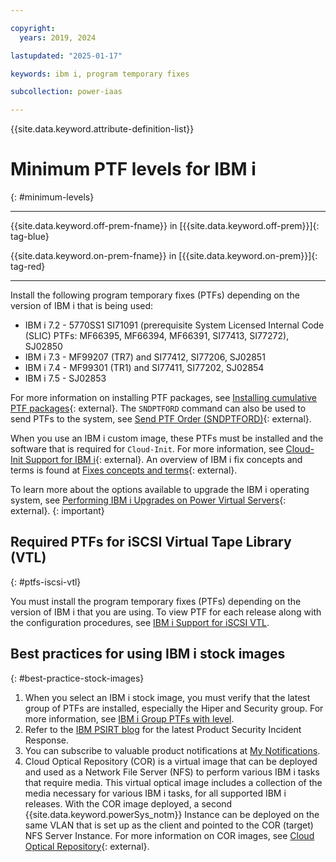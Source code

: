 ```yaml
---

copyright:
  years: 2019, 2024

lastupdated: "2025-01-17"

keywords: ibm i, program temporary fixes

subcollection: power-iaas

---
```

{{site.data.keyword.attribute-definition-list}}

# Minimum PTF levels for IBM i
{: #minimum-levels}

---



{{site.data.keyword.off-prem-fname}} in [{{site.data.keyword.off-prem}}]{: tag-blue}


{{site.data.keyword.on-prem-fname}} in [{{site.data.keyword.on-prem}}]{: tag-red}


---

Install the following program temporary fixes (PTFs) depending on the version of IBM i that is being used:





- IBM i 7.2 - 5770SS1 SI71091 (prerequisite System Licensed Internal Code (SLIC) PTFs: MF66395, MF66394, MF66391, SI77413, SI77272), SJ02850
- IBM i 7.3 - MF99207 (TR7) and SI77412, SI77206, SJ02851
- IBM i 7.4 - MF99301 (TR1) and SI77411, SI77202, SJ02854
- IBM i 7.5 - SJ02853




For more information on installing PTF packages, see [Installing cumulative PTF packages](https://www.ibm.com/docs/en/i/7.4?topic=scenario-installing-cumulative-ptf-packages){: external}. The `SNDPTFORD` command can also be used to send PTFs to the system, see [Send PTF Order (SNDPTFORD)](https://www.ibm.com/docs/en/i/7.4?topic=ssw_ibm_i_74/cl/sndptford.htm){: external}.

When you use an IBM i custom image, these PTFs must be installed and the software that is required for `Cloud-Init`. For more information, see [Cloud-Init Support for IBM i](https://www.ibm.com/support/pages/node/1166194){: external}.
An overview of IBM i fix concepts and terms is found at [Fixes concepts and terms](https://www.ibm.com/docs/en/i/7.4?topic=fixes-concepts-terms){: external}.

To learn more about the options available to upgrade the IBM i operating system, see [Performing IBM i Upgrades on Power Virtual Servers](https://www.ibm.com/support/pages/performing-ibm-i-upgrades-power-virtual-servers){: external}.
{: important}

## Required PTFs for iSCSI Virtual Tape Library (VTL)
{: #ptfs-iscsi-vtl}

You must install the program temporary fixes (PTFs) depending on the version of IBM i that you are using. To view PTF for each release along with the configuration procedures, see [IBM i Support for iSCSI VTL](https://www.ibm.com/support/pages/ibm-i-removable-media-support-iscsi-vtl).

## Best practices for using IBM i stock images
{: #best-practice-stock-images}

1.	When you select an IBM i stock image, you must verify that the latest group of PTFs are installed, especially the Hiper and Security group. For more information, see [IBM i Group PTFs with level](https://www.ibm.com/support/pages/ibm-i-group-ptfs-level).
2.	Refer to the [IBM PSIRT blog](https://www.ibm.com/blogs/psirt/) for the latest Product Security Incident Response.
3.	You can subscribe to valuable product notifications at [My Notifications](https://www.ibm.com/support/pages/node/253211).
4. Cloud Optical Repository (COR) is a virtual image that can be deployed and used as a Network File Server (NFS) to perform various IBM i tasks that require media. This virtual optical image includes a collection of the media necessary for various IBM i tasks, for all supported IBM i releases. With the COR image deployed, a second {{site.data.keyword.powerSys_notm}} Instance can be deployed on the same VLAN that is set up as the client and pointed to the COR (target) NFS Server Instance. For more information on COR images, see [Cloud Optical Repository](https://cloud.ibm.com/media/docs/downloads/power-iaas/Cloud_Optical_Repository.pdf){: external}.
